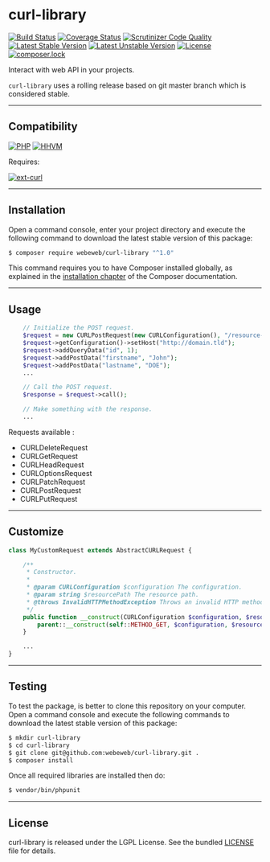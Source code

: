 curl-library
============

[![Build Status](https://travis-ci.org/webeweb/curl-library.svg?branch=master)](https://travis-ci.org/webeweb/curl-library) [![Coverage Status](https://coveralls.io/repos/github/webeweb/curl-library/badge.svg?branch=master)](https://coveralls.io/github/webeweb/curl-library?branch=master) [![Scrutinizer Code Quality](https://scrutinizer-ci.com/g/webeweb/curl-library/badges/quality-score.png?b=master)](https://scrutinizer-ci.com/g/webeweb/curl-library/?branch=master) [![Latest Stable Version](https://poser.pugx.org/webeweb/curl-library/v/stable)](https://packagist.org/packages/webeweb/curl-library) [![Latest Unstable Version](https://poser.pugx.org/webeweb/curl-library/v/unstable)](https://packagist.org/packages/webeweb/curl-library) [![License](https://poser.pugx.org/webeweb/curl-library/license)](https://packagist.org/packages/webeweb/curl-library) [![composer.lock](https://poser.pugx.org/webeweb/curl-library/composerlock)](https://packagist.org/packages/webeweb/curl-library)

Interact with web API in your projects.

`curl-library` uses a rolling release based on git master branch which is
considered stable.

---

## Compatibility

[![PHP](https://img.shields.io/badge/PHP-%5E5.6%7C%5E7.0-blue.svg)](http://php.net) [![HHVM](https://img.shields.io/badge/HHVM-ready-orange.svg)](https://hhvm.com/)

Requires:

[![ext-curl](https://img.shields.io/badge/PHP-ext--curl-blue.svg)](http://php.net/manual/en/book.curl.php)

---

## Installation

Open a command console, enter your project directory and execute the following
command to download the latest stable version of this package:

```bash
$ composer require webeweb/curl-library "^1.0"
```

This command requires you to have Composer installed globally, as explained
in the [installation chapter](https://getcomposer.org/doc/00-intro.md) of the
Composer documentation.

---

## Usage

```php
	// Initialize the POST request.
	$request = new CURLPostRequest(new CURLConfiguration(), "/resource-path");
	$request->getConfiguration()->setHost("http://domain.tld");
	$request->addQueryData("id", 1);
	$request->addPostData("firstname", "John");
	$request->addPostData("lastname", "DOE");
	...

	// Call the POST request.
	$response = $request->call();

	// Make something with the response.
	...
```

Requests available :

- CURLDeleteRequest
- CURLGetRequest
- CURLHeadRequest
- CURLOptionsRequest
- CURLPatchRequest
- CURLPostRequest
- CURLPutRequest

---

## Customize

```php
class MyCustomRequest extends AbstractCURLRequest {

	/**
	 * Constructor.
	 *
	 * @param CURLConfiguration $configuration The configuration.
	 * @param string $resourcePath The resource path.
	 * @throws InvalidHTTPMethodException Throws an invalid HTTP method exception if the method is not implemented.
	 */
	public function __construct(CURLConfiguration $configuration, $resourcePath) {
		parent::__construct(self::METHOD_GET, $configuration, $resourcePath); //
	}

	...
}
```

---

## Testing

To test the package, is better to clone this repository on your computer.
Open a command console and execute the following commands to download the latest
stable version of this package:

```bash
$ mkdir curl-library
$ cd curl-library
$ git clone git@github.com:webeweb/curl-library.git .
$ composer install
```

Once all required libraries are installed then do:

```bash
$ vendor/bin/phpunit
```

---

## License

curl-library is released under the LGPL License. See the bundled [LICENSE](LICENSE)
file for details.
